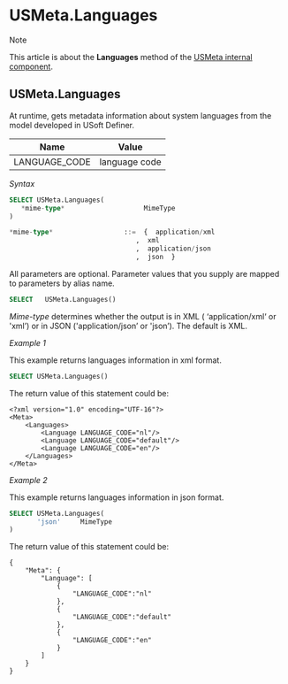 # USMeta.Languages



> [!NOTE]
> This article is about the **Languages** method of the [USMeta internal component](/docs/Extensions/USMeta%20internal%20component).

## **USMeta.Languages**

At runtime, gets metadata information about system languages from the model developed in USoft Definer. 

|**Name**|**Value**|
|--------|--------|
|LANGUAGE_CODE|language code|

*Syntax*

```sql
SELECT USMeta.Languages(
   *mime-type*                    MimeType
)

*mime-type*                  ::=  {  application/xml
                                ,  xml
                                ,  application/json
                                ,  json  }

```

All parameters are optional. Parameter values that you supply are mapped to parameters by alias name. 

```sql
SELECT   USMeta.Languages()
```

*Mime-type* determines whether the output is in XML ( ‘application/xml‘ or 'xml’) or in JSON ('application/json’ or 'json’). The default is XML.

*Example 1*

This example returns languages information in xml format.

```sql
SELECT USMeta.Languages()
```

The return value of this statement could be:

```language-xml
<?xml version="1.0" encoding="UTF-16"?>
<Meta>
	<Languages>
		<Language LANGUAGE_CODE="nl"/>
		<Language LANGUAGE_CODE="default"/>
		<Language LANGUAGE_CODE="en"/>
	</Languages>
</Meta>
```

*Example 2*

This example returns languages information in json format. 

```sql
SELECT USMeta.Languages(
       'json'     MimeType
)
```

The return value of this statement could be:

```language-json
{
	"Meta": {
		"Language": [
			{
				"LANGUAGE_CODE":"nl"
			},
			{
				"LANGUAGE_CODE":"default"
			},
			{
				"LANGUAGE_CODE":"en"
			}
		]
	}
}
```
